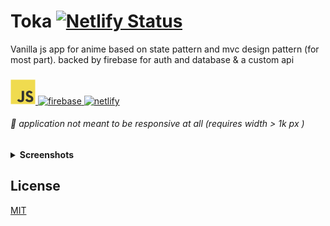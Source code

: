 # Toka [![Netlify Status](https://api.netlify.com/api/v1/badges/35a3de85-7fde-4241-8d0a-6279425d3142/deploy-status)](https://app.netlify.com/sites/toka-js/deploys)

Vanilla js app for anime based on state pattern and mvc design pattern (for most part).
backed by firebase for auth and database & a custom api

<h3 align="left"></h3>
<p align="left">
<a href="https://developer.mozilla.org/en-US/docs/Web/JavaScript" target="_blank"> <img src="https://raw.githubusercontent.com/devicons/devicon/master/icons/javascript/javascript-original.svg" alt="javascript" width="40" height="40"/> </a>
<a href="https://firebase.google.com/" target="_blank"> <img src="https://www.vectorlogo.zone/logos/firebase/firebase-icon.svg" alt="firebase" width="40" height="40"/> </a>
<a href="netlify.com" target="_blank"><img src="https://iconape.com/wp-content/files/dw/349197/svg/netlify-seeklogo.com.svg" alt="netlify" height="40" width="40"></a>
</p>

###### 🔴 application not meant to be responsive at all (requires width > 1k px )

#### <details> <summary>Screenshots</summary> <img src="https://user-images.githubusercontent.com/75524300/128637890-afaa83ac-1795-403a-8f5f-d47a57165411.png"><img src="https://user-images.githubusercontent.com/75524300/128637905-e5c94237-145b-4579-8d6a-fba174516e27.png"><img src="https://user-images.githubusercontent.com/75524300/128637906-48767249-f0ba-4054-ba4e-85cceb7c68ec.png"></details>

## License

[MIT](https://choosealicense.com/licenses/mit/)
